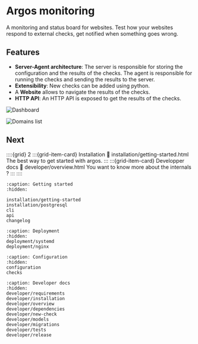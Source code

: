 # Argos monitoring

A monitoring and status board for websites.
Test how your websites respond to external checks, get notified when something goes wrong.

## Features

- **Server-Agent architecture**: The server is responsible for storing the configuration and the results of the checks. The agent is responsible for running the checks and sending the results to the server.
- **Extensibility**: New checks can be added using python.
- A **Website** allows to navigate the results of the checks.
- **HTTP API**: An HTTP API is exposed to get the results of the checks.

![Dashboard](dashboard.jpg)

![Domains list](domains.jpg)

## Next

::::{grid} 2
:::{grid-item-card}  Installation
:link: installation/getting-started.html
The best way to get started with argos.
:::
:::{grid-item-card}  Developper docs
:link: developer/overview.html
You want to know more about the internals ?
:::
::::


```{toctree}
:caption: Getting started
:hidden:

installation/getting-started
installation/postgresql
cli
api
changelog
```

```{toctree}
:caption: Deployment
:hidden:
deployment/systemd
deployment/nginx
```

```{toctree}
:caption: Configuration
:hidden:
configuration
checks
```

```{toctree}
:caption: Developer docs
:hidden:
developer/requirements
developer/installation
developer/overview
developer/dependencies
developer/new-check
developer/models
developer/migrations
developer/tests
developer/release
```

